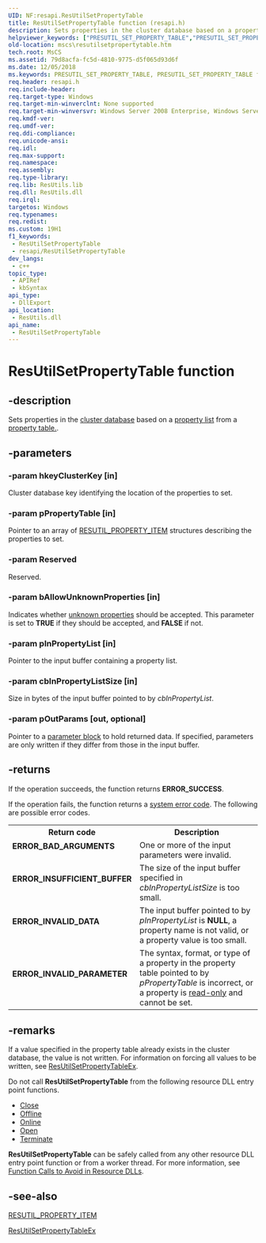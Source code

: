 ```yaml
---
UID: NF:resapi.ResUtilSetPropertyTable
title: ResUtilSetPropertyTable function (resapi.h)
description: Sets properties in the cluster database based on a property list from a property table..
helpviewer_keywords: ["PRESUTIL_SET_PROPERTY_TABLE","PRESUTIL_SET_PROPERTY_TABLE function [Failover Cluster]","ResUtilSetPropertyTable","ResUtilSetPropertyTable function [Failover Cluster]","_wolf_resutilsetpropertytable","mscs.resutilsetpropertytable","resapi/PRESUTIL_SET_PROPERTY_TABLE","resapi/ResUtilSetPropertyTable"]
old-location: mscs\resutilsetpropertytable.htm
tech.root: MsCS
ms.assetid: 79d8acfa-fc5d-4810-9775-d5f065d93d6f
ms.date: 12/05/2018
ms.keywords: PRESUTIL_SET_PROPERTY_TABLE, PRESUTIL_SET_PROPERTY_TABLE function [Failover Cluster], ResUtilSetPropertyTable, ResUtilSetPropertyTable function [Failover Cluster], _wolf_resutilsetpropertytable, mscs.resutilsetpropertytable, resapi/PRESUTIL_SET_PROPERTY_TABLE, resapi/ResUtilSetPropertyTable
req.header: resapi.h
req.include-header: 
req.target-type: Windows
req.target-min-winverclnt: None supported
req.target-min-winversvr: Windows Server 2008 Enterprise, Windows Server 2008 Datacenter
req.kmdf-ver: 
req.umdf-ver: 
req.ddi-compliance: 
req.unicode-ansi: 
req.idl: 
req.max-support: 
req.namespace: 
req.assembly: 
req.type-library: 
req.lib: ResUtils.lib
req.dll: ResUtils.dll
req.irql: 
targetos: Windows
req.typenames: 
req.redist: 
ms.custom: 19H1
f1_keywords:
 - ResUtilSetPropertyTable
 - resapi/ResUtilSetPropertyTable
dev_langs:
 - c++
topic_type:
 - APIRef
 - kbSyntax
api_type:
 - DllExport
api_location:
 - ResUtils.dll
api_name:
 - ResUtilSetPropertyTable
---
```


# ResUtilSetPropertyTable function


## -description

Sets properties in the 
    <a href="https://docs.microsoft.com/previous-versions/windows/desktop/mscs/cluster-database">cluster database</a> based on a 
    <a href="https://docs.microsoft.com/previous-versions/windows/desktop/mscs/property-lists">property list</a> from a 
    <a href="https://docs.microsoft.com/previous-versions/windows/desktop/mscs/property-tables">property table.</a>.

## -parameters

### -param hkeyClusterKey [in]

Cluster database key identifying the location of the properties to set.

### -param pPropertyTable [in]

Pointer to an array of 
      <a href="https://docs.microsoft.com/previous-versions/windows/desktop/api/resapi/ns-resapi-resutil_property_item">RESUTIL_PROPERTY_ITEM</a> structures describing the 
      properties to set.

### -param Reserved

Reserved.

### -param bAllowUnknownProperties [in]

Indicates whether <a href="https://docs.microsoft.com/previous-versions/windows/desktop/mscs/unknown-properties">unknown properties</a> should be 
      accepted. This parameter is set to <b>TRUE</b> if they should be accepted, and 
      <b>FALSE</b> if not.

### -param pInPropertyList [in]

Pointer to the input buffer containing a property list.

### -param cbInPropertyListSize [in]

Size in bytes of the input buffer pointed to by <i>cbInPropertyList</i>.

### -param pOutParams [out, optional]

Pointer to a <a href="https://docs.microsoft.com/previous-versions/windows/desktop/mscs/parameter-blocks">parameter block</a> to hold returned data. 
      If specified, parameters are only written if they differ from those in the input buffer.

## -returns

If the operation succeeds, the function returns <b>ERROR_SUCCESS</b>.

If the operation fails, the function returns a 
       <a href="https://docs.microsoft.com/windows/desktop/Debug/system-error-codes">system error code</a>. The following are possible error 
       codes.

<table>
<tr>
<th>Return code</th>
<th>Description</th>
</tr>
<tr>
<td width="40%">
<dl>
<dt><b>ERROR_BAD_ARGUMENTS</b></dt>
</dl>
</td>
<td width="60%">
One or more of the input parameters were invalid.

</td>
</tr>
<tr>
<td width="40%">
<dl>
<dt><b>ERROR_INSUFFICIENT_BUFFER</b></dt>
</dl>
</td>
<td width="60%">
The size of the input buffer specified in <i>cbInPropertyListSize</i> is too 
        small.

</td>
</tr>
<tr>
<td width="40%">
<dl>
<dt><b>ERROR_INVALID_DATA</b></dt>
</dl>
</td>
<td width="60%">
The input buffer pointed to by <i>pInPropertyList</i> is 
        <b>NULL</b>, a property name is not valid, or a property value is too small.

</td>
</tr>
<tr>
<td width="40%">
<dl>
<dt><b>ERROR_INVALID_PARAMETER</b></dt>
</dl>
</td>
<td width="60%">
The syntax, format, or type of a property in the property table pointed to by 
        <i>pPropertyTable</i> is incorrect, or a property is 
        <a href="https://docs.microsoft.com/previous-versions/windows/desktop/mscs/read-only-properties">read-only</a> and cannot be set.

</td>
</tr>
</table>

## -remarks

If a value specified in the property table already exists in the cluster database, the value is not written. 
    For information on forcing all values to be written, see 
    <a href="https://docs.microsoft.com/windows/desktop/api/resapi/nf-resapi-resutilsetpropertytableex">ResUtilSetPropertyTableEx</a>.

Do not call <b>ResUtilSetPropertyTable</b> from the following resource DLL entry 
    point functions.

<ul>
<li>
<a href="https://docs.microsoft.com/previous-versions/windows/desktop/api/resapi/nc-resapi-pclose_routine">Close</a>
</li>
<li>
<a href="https://docs.microsoft.com/previous-versions/windows/desktop/api/resapi/nc-resapi-poffline_routine">Offline</a>
</li>
<li>
<a href="https://docs.microsoft.com/previous-versions/windows/desktop/api/resapi/nc-resapi-ponline_routine">Online</a>
</li>
<li>
<a href="https://docs.microsoft.com/previous-versions/windows/desktop/api/resapi/nc-resapi-popen_routine">Open</a>
</li>
<li>
<a href="https://docs.microsoft.com/previous-versions/windows/desktop/api/resapi/nc-resapi-pterminate_routine">Terminate</a>
</li>
</ul>
<b>ResUtilSetPropertyTable</b> can be safely called from any other resource DLL 
    entry point function or from a worker thread. For more information, see 
    <a href="https://docs.microsoft.com/previous-versions/windows/desktop/mscs/function-calls-to-avoid-in-resource-dlls">Function Calls to Avoid in Resource DLLs</a>.

## -see-also

<a href="https://docs.microsoft.com/previous-versions/windows/desktop/api/resapi/ns-resapi-resutil_property_item">RESUTIL_PROPERTY_ITEM</a>



<a href="https://docs.microsoft.com/windows/desktop/api/resapi/nf-resapi-resutilsetpropertytableex">ResUtilSetPropertyTableEx</a>

